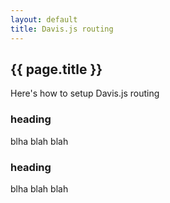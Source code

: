 ```yaml
---
layout: default
title: Davis.js routing
---
```


## {{ page.title }}

Here's how to setup Davis.js routing

### heading

blha blah blah

### heading

blha blah blah

